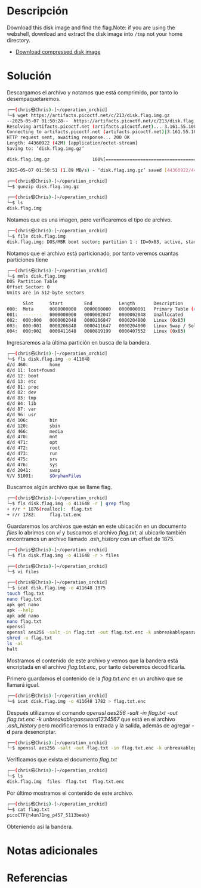 # **Descripción**

Download this disk image and find the flag.Note: if you are using the webshell, download and extract the disk image into `/tmp` not your home directory.

- [Download compressed disk image](https://artifacts.picoctf.net/c/213/disk.flag.img.gz)

# **Solución**

Descargamos el archivo y notamos que está comprimido, por tanto lo desempaquetaremos.

```bash
┌──(chris㉿Chris)-[~/operation_orchid]
└─$ wget https://artifacts.picoctf.net/c/213/disk.flag.img.gz
--2025-05-07 01:50:28--  https://artifacts.picoctf.net/c/213/disk.flag.img.gz
Resolving artifacts.picoctf.net (artifacts.picoctf.net)... 3.161.55.100, 3.161.55.64, 3.161.55.61, ...
Connecting to artifacts.picoctf.net (artifacts.picoctf.net)|3.161.55.100|:443... connected.
HTTP request sent, awaiting response... 200 OK
Length: 44360922 (42M) [application/octet-stream]
Saving to: ‘disk.flag.img.gz’

disk.flag.img.gz                100%[======================================================>]  42.31M  1.99MB/s    in 22s

2025-05-07 01:50:51 (1.89 MB/s) - ‘disk.flag.img.gz’ saved [44360922/44360922]

┌──(chris㉿Chris)-[~/operation_orchid]
└─$ gunzip disk.flag.img.gz

┌──(chris㉿Chris)-[~/operation_orchid]
└─$ ls
disk.flag.img
```

Notamos que es una imagen, pero verificaremos el tipo de archivo.

```bash
┌──(chris㉿Chris)-[~/operation_orchid]
└─$ file disk.flag.img
disk.flag.img: DOS/MBR boot sector; partition 1 : ID=0x83, active, start-CHS (0x0,32,33), end-CHS (0xc,223,19), startsector 2048, 204800 sectors; partition 2 : ID=0x82, start-CHS (0xc,223,20), end-CHS (0x19,159,6), startsector 206848, 204800 sectors; partition 3 : ID=0x83, start-CHS (0x19,159,7), end-CHS (0x32,253,11), startsector 411648, 407552 sectors
```

Notamos que el archivo está particionado, por tanto veremos cuantas particiones tiene

```bash
┌──(chris㉿Chris)-[~/operation_orchid]
└─$ mmls disk.flag.img
DOS Partition Table
Offset Sector: 0
Units are in 512-byte sectors

      Slot      Start        End          Length       Description
000:  Meta      0000000000   0000000000   0000000001   Primary Table (#0)
001:  -------   0000000000   0000002047   0000002048   Unallocated
002:  000:000   0000002048   0000206847   0000204800   Linux (0x83)
003:  000:001   0000206848   0000411647   0000204800   Linux Swap / Solaris x86 (0x82)
004:  000:002   0000411648   0000819199   0000407552   Linux (0x83)
```

Ingresaremos a la última partición en busca de la bandera.

```bash
┌──(chris㉿Chris)-[~/operation_orchid]
└─$ fls disk.flag.img -o 411648
d/d 460:        home
d/d 11: lost+found
d/d 12: boot
d/d 13: etc
d/d 81: proc
d/d 82: dev
d/d 83: tmp
d/d 84: lib
d/d 87: var
d/d 96: usr
d/d 106:        bin
d/d 120:        sbin
d/d 466:        media
d/d 470:        mnt
d/d 471:        opt
d/d 472:        root
d/d 473:        run
d/d 475:        srv
d/d 476:        sys
d/d 2041:       swap
V/V 51001:      $OrphanFiles
```

Buscamos algún archivo que se llame flag.

```bash
┌──(chris㉿Chris)-[~/operation_orchid]
└─$ fls disk.flag.img -o 411648 -r | grep flag
+ r/r * 1876(realloc):  flag.txt
+ r/r 1782:     flag.txt.enc
```

Guardaremos los archivos que están en este ubicación en un documento *files* lo abrimos con *vi* y buscamos el archivo *flag.txt*, al ubicarlo también encontramos un archivo llamado *.ash_history* con un offset de 1875.

```bash
┌──(chris㉿Chris)-[~/operation_orchid]
└─$ fls disk.flag.img -o 411648 -r > files

┌──(chris㉿Chris)-[~/operation_orchid]
└─$ vi files

┌──(chris㉿Chris)-[~/operation_orchid]
└─$ icat disk.flag.img -o 411648 1875
touch flag.txt
nano flag.txt
apk get nano
apk --help
apk add nano
nano flag.txt
openssl
openssl aes256 -salt -in flag.txt -out flag.txt.enc -k unbreakablepassword1234567
shred -u flag.txt
ls -al
halt
```

Mostramos el contenido de este archivo y vemos que la bandera está encriptada en el archivo *flag.txt.enc*, por tanto deberemos decodificarla.

Primero guardamos el contenido de la *flag.txt.enc* en un archivo que se llamará igual.

```bash
┌──(chris㉿Chris)-[~/operation_orchid]
└─$ icat disk.flag.img -o 411648 1782 > flag.txt.enc
```

Después utilizamos el comando *openssl aes256 -salt -in flag.txt -out flag.txt.enc -k unbreakablepassword1234567* que está en el archivo *.ash_history* pero modificaremos la entrada y la salida, además de agregar **-d** para desencriptar.

```bash
┌──(chris㉿Chris)-[~/operation_orchid]
└─$ openssl aes256 -salt -out flag.txt -in flag.txt.enc -k unbreakablepassword1234567 -d
```

Verificamos que exista el documento *flag.txt*

```bash
┌──(chris㉿Chris)-[~/operation_orchid]
└─$ ls
disk.flag.img  files  flag.txt  flag.txt.enc
```

Por último mostramos el contenido de este archivo.

```bash
┌──(chris㉿Chris)-[~/operation_orchid]
└─$ cat flag.txt
picoCTF{h4un71ng_p457_5113beab}
```

Obteniendo así la bandera.
# **Notas adicionales**

# **Referencias**